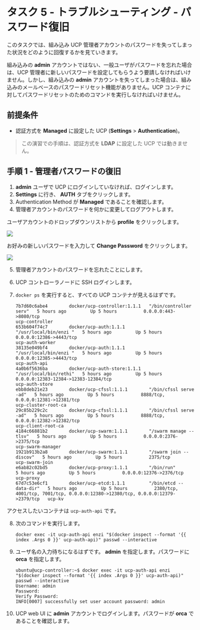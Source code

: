 <!--
# Task 5 - Troubleshooting - Password Recovery
//-->
# タスク 5 - トラブルシューティング - パスワード復旧

<!--
In this task you will see how to recover from a scenario where the password to the built-in UCP admin account has been lost.
//-->
このタスクでは、組み込み UCP 管理者アカウントのパスワードを失ってしまった状況をどのように回復するかを見ていきます。

<!--
If a regular user (not the built-in **admin** account) forgets their password they must contact the UCP admin who can set a new password for them. 
However, if the password for the built-in **admin** account is lost, there is no built-in email based reset function. We must run a command against a UCP container to reset the password
//-->
組み込みの **admin** アカウントではない、一般ユーザがパスワードを忘れた場合は、UCP 管理者に新しいパスワードを設定してもらうよう要請しなければいけません。しかし、組み込みの **admin** アカウントを失ってしまった場合は、組み込みのメールベースのパスワードリセット機能がありません。UCP コンテナに対してパスワードリセットのためのコマンドを実行しなければいけません。

<!--
## Pre-requisites
//-->
## 前提条件
<!--
- UCP configured to use the **Managed** authentication method (**Settings** > **Authentication**).
//-->

- 認証方式を **Managed** に設定した UCP (**Settings** > **Authentication**)。

<!--
  > The procedures described in this lab will not work if UCP is configured to use the **LDAP** authentication method.
//-->
  > この演習での手順は、認証方式を **LDAP** に設定した UCP では動きません。

<!--
## Step 1 - Recovering admin passwords
//-->
## 手順 1 - 管理者パスワードの復旧


<!--
1. If you have not already done so, login to UCP as the **admin** user.
2. Go to **Settings** and click the **AUTH** tab.
3. Make sure the Authentication Method is set to **Managed**.
4. Change the password of the Admin account to something else and then logout
//-->
1. **admin** ユーザで UCP にログインしていなければ、ログインします。
2. **Settings** に行き、 **AUTH** タブをクリックします。
3. Authentication Method が **Managed** であることを確認します。
4. 管理者アカウントのパスワードを何かに変更してログアウトします。

<!--
   Click on **profile** from your user account dropdown list.
//-->
   ユーザアカウントのドロップダウンリストから **profile** をクリックします。
   
   ![](images/ucp02_t4_profile_dropdown.PNG)
   
<!--
   Fill in the new password of your choice and click **Change Password**
//-->
   お好みの新しいパスワードを入力して **Change Password** をクリックします。

   ![](images/ucp03_t5_ChangePW.PNG)  

<!--
5. Pretend that you have forgotten the password to your admin accout.
6. SSH into the UCP Controller node
7. If we do a quick `docker ps` we can see all our UCP containers.
//-->
5. 管理者アカウントのパスワードを忘れたことにします。
6. UCP コントローラノードに SSH ログインします。
7. `docker ps` を実行すると、すべての UCP コンテナが見えるはずです。

   ```   
   7b7d60c6abe4        docker/ucp-controller:1.1.1   "/bin/controller serv"   5 hours ago         Up 5 hours          0.0.0.0:443->8080/tcp                                                             ucp-controller
   653b604f74c7        docker/ucp-auth:1.1.1         "/usr/local/bin/enzi "   5 hours ago         Up 5 hours          0.0.0.0:12386->4443/tcp                                                           ucp-auth-worker
   38135e049bf4        docker/ucp-auth:1.1.1         "/usr/local/bin/enzi "   5 hours ago         Up 5 hours          0.0.0.0:12385->4443/tcp                                                           ucp-auth-api
   4a0b6f5636ba        docker/ucp-auth-store:1.1.1   "/usr/local/bin/rethi"   5 hours ago         Up 5 hours          0.0.0.0:12383-12384->12383-12384/tcp                                              ucp-auth-store
   ebb8deb21e23        docker/ucp-cfssl:1.1.1        "/bin/cfssl serve -ad"   5 hours ago         Up 5 hours          8888/tcp, 0.0.0.0:12381->12381/tcp                                                ucp-cluster-root-ca
   29c85b229c2c        docker/ucp-cfssl:1.1.1        "/bin/cfssl serve -ad"   5 hours ago         Up 5 hours          8888/tcp, 0.0.0.0:12382->12382/tcp                                                ucp-client-root-ca
   4184c66881b2        docker/ucp-swarm:1.1.1        "/swarm manage --tlsv"   5 hours ago         Up 5 hours          0.0.0.0:2376->2375/tcp                                                            ucp-swarm-manager
   1921b913b2a8        docker/ucp-swarm:1.1.1        "/swarm join --discov"   5 hours ago         Up 5 hours          2375/tcp                                                                          ucp-swarm-join
   e6ab82c02bd5        docker/ucp-proxy:1.1.1        "/bin/run"               5 hours ago         Up 5 hours          0.0.0.0:12376->2376/tcp                                                           ucp-proxy
   67d7c53e6cf1        docker/ucp-etcd:1.1.1         "/bin/etcd --data-dir"   5 hours ago         Up 5 hours          2380/tcp, 4001/tcp, 7001/tcp, 0.0.0.0:12380->12380/tcp, 0.0.0.0:12379->2379/tcp   ucp-kv
   ```
   
<!--
   The container we want to access is `ucp-auth-api`. 
//-->
   アクセスしたいコンテナは `ucp-auth-api` です。
      
<!--
8. Run the following command. 
//-->
8. 次のコマンドを実行します。

   `docker exec -it ucp-auth-api enzi "$(docker inspect --format '{{ index .Args 0 }}' ucp-auth-api)" passwd --interactive`
   
<!--
9. You will be prompted for the username. Specify **admin**. Then specify the password **orca**
//-->
9. ユーザ名の入力待ちになるはずです。 **admin** を指定します。パスワードに **orca** を指定します。

   ```
   ubuntu@ucp-controller:~$ docker exec -it ucp-auth-api enzi "$(docker inspect --format '{{ index .Args 0 }}' ucp-auth-api)" passwd --interactive
   Username: admin
   Password:
   Verify Password:
   INFO[0007] successfully set user account password: admin
   ```
   
<!--
10. Login to the **admin** account on the UCP web UI, making sure that the password is **orca**
//-->
10. UCP web UI に **admin** アカウントでログインします。パスワードが **orca** であることを確認します。



   
   
   
   
   
